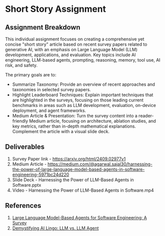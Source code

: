# Short Story Assignment
## Assignment Breakdown
This individual assignment focuses on creating a comprehensive yet concise "short story" article based on recent survey papers related to generative AI, with an emphasis on Large Language Model (LLM) development, applications, and evaluation. Key topics include AI engineering, LLM-based agents, prompting, reasoning, memory, tool use, AI risk, and safety.

The primary goals are to:

- Summarize Taxonomy: Provide an overview of recent approaches and taxonomies in selected survey papers.
- Highlight Leaderboard Techniques: Explain important techniques that are highlighted in the surveys, focusing on those leading current benchmarks in areas such as LLM development, evaluation, on-device deployment, and agent frameworks.
- Medium Article & Presentation: Turn the survey content into a reader-friendly Medium article, focusing on architecture, ablation studies, and key metrics, rather than in-depth mathematical explanations. Complement the article with a visual slide deck.
  
## Deliverables
1. Survey Paper link - https://arxiv.org/html/2409.02977v1
2. Medium Article - https://medium.com/@agarwal.sajal30/harnessing-the-power-of-large-language-model-based-agents-in-software-engineering-5971bc24d220
3. Slide Deck - Harnessing the Power of LLM-Based Agents in Software.pptx
4. Video - Harnessing the Power of LLM-Based Agents in Software.mp4

## References
1. [Large Language Model-Based Agents for Software Engineering: A Survey](https://arxiv.org/html/2409.02977v1)
2. [Demystifying AI Lingo: LLM vs. LLM Agent](https://medium.com/@siladityaghosh/demystifying-ai-lingo-llm-vs-llm-agent-1e2c8602689c#:~:text=Additional%20Components%3A%20LLM%20agents%20have,use%20them%20in%20future%20responses.)
